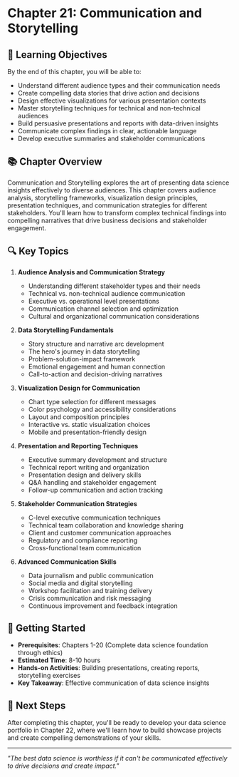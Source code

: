 # Chapter 21: Communication and Storytelling

## 🎯 Learning Objectives

By the end of this chapter, you will be able to:

- Understand different audience types and their communication needs
- Create compelling data stories that drive action and decisions
- Design effective visualizations for various presentation contexts
- Master storytelling techniques for technical and non-technical audiences
- Build persuasive presentations and reports with data-driven insights
- Communicate complex findings in clear, actionable language
- Develop executive summaries and stakeholder communications

## 📚 Chapter Overview

Communication and Storytelling explores the art of presenting data science insights effectively to diverse audiences. This chapter covers audience analysis, storytelling frameworks, visualization design principles, presentation techniques, and communication strategies for different stakeholders. You'll learn how to transform complex technical findings into compelling narratives that drive business decisions and stakeholder engagement.

## 🔍 Key Topics

1. **Audience Analysis and Communication Strategy**

   - Understanding different stakeholder types and their needs
   - Technical vs. non-technical audience communication
   - Executive vs. operational level presentations
   - Communication channel selection and optimization
   - Cultural and organizational communication considerations

2. **Data Storytelling Fundamentals**

   - Story structure and narrative arc development
   - The hero's journey in data storytelling
   - Problem-solution-impact framework
   - Emotional engagement and human connection
   - Call-to-action and decision-driving narratives

3. **Visualization Design for Communication**

   - Chart type selection for different messages
   - Color psychology and accessibility considerations
   - Layout and composition principles
   - Interactive vs. static visualization choices
   - Mobile and presentation-friendly design

4. **Presentation and Reporting Techniques**

   - Executive summary development and structure
   - Technical report writing and organization
   - Presentation design and delivery skills
   - Q&A handling and stakeholder engagement
   - Follow-up communication and action tracking

5. **Stakeholder Communication Strategies**

   - C-level executive communication techniques
   - Technical team collaboration and knowledge sharing
   - Client and customer communication approaches
   - Regulatory and compliance reporting
   - Cross-functional team communication

6. **Advanced Communication Skills**

   - Data journalism and public communication
   - Social media and digital storytelling
   - Workshop facilitation and training delivery
   - Crisis communication and risk messaging
   - Continuous improvement and feedback integration

## 🚀 Getting Started

- **Prerequisites**: Chapters 1-20 (Complete data science foundation through ethics)
- **Estimated Time**: 8-10 hours
- **Hands-on Activities**: Building presentations, creating reports, storytelling exercises
- **Key Takeaway**: Effective communication of data science insights

## 📖 Next Steps

After completing this chapter, you'll be ready to develop your data science portfolio in Chapter 22, where we'll learn how to build showcase projects and create compelling demonstrations of your skills.

---

*"The best data science is worthless if it can't be communicated effectively to drive decisions and create impact."*
